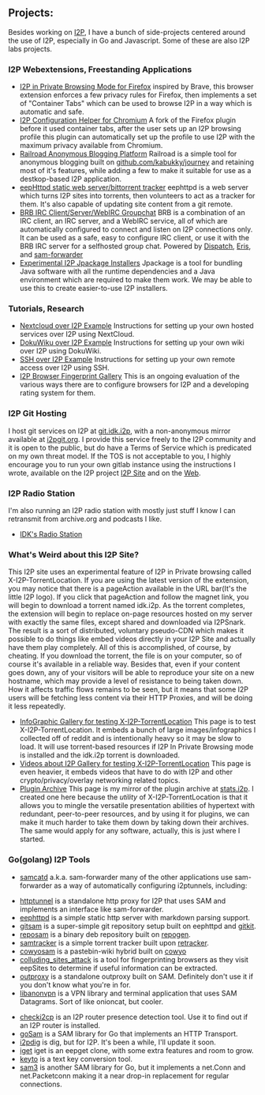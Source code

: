 Projects:
---------

Besides working on [I2P](https://geti2p.net/), I have a bunch of side-projects
centered around the use of I2P, especially in Go and Javascript. Some of these
are also I2P labs projects.

### I2P Webextensions, Freestanding Applications

 * [I2P in Private Browsing Mode for Firefox](I2P-in-Private-Browsing-Mode-Firefox/)
 inspired by Brave, this browser extension enforces a few privacy rules for
 Firefox, then implements a set of "Container Tabs" which can be used to browse
 I2P in a way which is automatic and safe.
 * [I2P Configuration Helper for Chromium](I2P-Configuration-For-Chromium/)
 A fork of the Firefox plugin before it used container tabs, after the user sets
 up an I2P browsing profile this plugin can automatically set up the profile to
 use I2P with the maximum privacy available from Chromium.
 * [Railroad Anonymous Blogging Platform](railroad/) Railroad is a simple tool
 for anonymous blogging built on [github.com/kabukky/journey](https://github.com/kabukky/journey)
 and retaining most of it's features, while adding a few to make it suitable for
 use as a destkop-based I2P application.
 * [eepHttpd static web server/bittorrent tracker](eephttpd/) eephttpd is a web
 server which turns I2P sites into torrents, then volunteers to act as a tracker
 for them. It's also capable of updating site content from a git remote.
 * [BRB IRC Client/Server/WebIRC Groupchat](brb) BRB is a combination of an IRC
 client, an IRC server, and a WebIRC service, all of which are automatically
 configured to connect and listen on I2P connections only. It can be used as
 a safe, easy to configure IRC client, or use it with the BRB IRC server for
 a selfhosted group chat. Powered by [Dispatch](https://github.com/khlieng/dispatch),
 [Eris](https://github.com/prologic/eris), and [sam-forwarder](https://github.com/eyedeekay/sam-forwarder.)
 * [Experimental I2P Jpackage Installers](i2p/) Jpackage is a tool for bundling
 Java software with all the runtime dependencies and a Java environment which are
 required to make them work. We may be able to use this to create easier-to-use
 I2P installers.

### Tutorials, Research

 * [Nextcloud over I2P Example](Nextcloud-over-I2P-on-Docker/) Instructions for
 setting up your own hosted services over I2P using NextCloud.
 * [DokuWiku over I2P Example](Dokuwiki-over-I2P/) Instructions for
 setting up your own wiki over I2P using DokuWiki.
 * [SSH over I2P Example](i2p-i2pd-sshsetup) Instructions for
 setting up your own remote access over I2P using SSH.
 * [I2P Browser Fingerprint Gallery](I2P-Browser-Attackability-Evaluation/)
 This is an ongoing evaluation of the various ways there are to configure
 browsers for I2P and a developing rating system for them.
 
### I2P Git Hosting

I host git services on I2P at [git.idk.i2p](http://git.idk.i2p/), with a non-anonymous
mirror available at [i2pgit.org](https://i2pgit.org). I provide this service freely to
the I2P community and it is open to the public, but do have a Terms of Service which
is predicated on my own threat model. If the TOS is not acceptable to you, I highly
encourage you to run your own gitlab instance using the instructions I wrote, available
on the I2P project [I2P Site](http://i2p-projekt.i2p/en/docs/applications/gitlab) and
on the [Web](https://geti2p.net/en/docs/applications/gitlab).

### I2P Radio Station

I'm also running an I2P radio station with mostly just stuff I know I can
retransmit from archive.org and podcasts I like.

 * [IDK's Radio Station](http://radio.idk.i2p/?i2paddresshelper=Cvr39DAydBr7gfjuDbT05aVly9VLtPKRCCA6nApP9lmySvRDHIx42BLkAz6RdEgK1xGAyj1iTsFjOb8aq0mUdMzWeZXAihzrI14EAA0EKxYchS8mxZ8by0nNoGv1dzFUKIsndKWHnXsnOLaReUNi4tC4ADP49CY-cYJYhzcRK1URu-IiabypT8CvTy6t9n3jw0uKqRmDISxSLdhRTU7d8n~t-mzgOnLKJxDe88EVrYpO17r4Xm1IWfa2ETG7ex5GBrhA6QZZPY2op9GkbzslXOmdlseuKSIZBUdhKY4XcrU-xvPc35T~kjVEWwLmHrt030eezd-sm~PTHimxh-8NnZavcaBtz8kJPWml6iaRk83Ay-GUstI8sRprtjIXi5BoJ~qw9X6SnNjrOstC7~DqXa8MkRTTtmHQm7tFGBLe3ZJV~jU4RxHloYj-1fsTytBBND3oA50~i0cct86l4Y3AjvcGiT8wQj4ETMOqnvKuhML8mpaiRJMLfzyk0WTXTbogBQAEAAcAAA==)

### What's Weird about this I2P Site?

This I2P site uses an experimental feature of I2P in Private browsing called 
X-I2P-TorrentLocation. If you are using the latest version of the extension, you
may notice that there is a pageAction available in the URL bar(It's the little I2P
logo). If you click that pageAction and follow the magnet link, you will begin to
download a torrent named idk.i2p. As the torrent completes, the extension will begin
to replace on-page resources hosted on my server with exactly the same files, except
shared and downloaded via I2PSnark. The result is a sort of distributed, voluntary
pseudo-CDN which makes it possible to do things like embed videos directly in your
I2P Site and actually have them play completely. All of this is accomplished, of
course, by cheating. If you download the torrent, the file is on your computer, so
of course it's available in a reliable way. Besides that, even if your content
goes down, any of your visitors will be able to reproduce your site on a new hostname,
which may provide a level of resistance to being taken down. How it affects traffic
flows remains to be seen, but it means that some I2P users will be fetching less
content via their HTTP Proxies, and will be doing it less repeatedly.

 * [InfoGraphic Gallery for testing X-I2P-TorrentLocation](infographics.html) This
 page is to test X-I2P-TorrentLocation. It embeds a bunch of large images/infographics
 I collected off of reddit and is intentionally heavy so it may be slow to load. It will
 use torrent-based resources if I2P In Private Browsing mode is installed and the idk.i2p
 torrent is downloaded.
 * [Videos about I2P Gallery for testing X-I2P-TorrentLocation](video.html) This page
 is even heavier, it embeds videos that have to do with I2P and other crypto/privacy/overlay
 networking related topics.
 * [Plugin Archive](plugins.html) This page is my mirror of the plugin archive at
 [stats.i2p](http://stats.i2p/i2p/plugins). I created one here because the *utility* of
 X-I2P-TorrentLocation is that it allows you to mingle the versatile presentation abilities
 of hypertext with redundant, peer-to-peer resources, and by using it for plugins, we can
 make it much harder to take them down by taking down their archives. The same would apply
 for any software, actually, this is just where I started.

### Go(golang) I2P Tools

 * [samcatd](https://github.com/eyedeekay/sam-forwarder) a.k.a. sam-forwarder
 many of the other applications use sam-forwarder as a way of automatically
 configuring i2ptunnels, including:
  - [httptunnel](https://github.com/eyedeekay/httptunnel) is a standalone http
  proxy for I2P that uses SAM and implements an interface like sam-forwarder.
  - [eephttpd](https://github.com/eyedeekay/eephttpd) is a simple static http
  server with markdown parsing support.
  - [gitsam](https://github.com/eyedeekay/gitsam) is a super-simple git
  repository setup built on eephttpd and [gitkit]().
  - [reposam](https://github.com/eyedeekay/reposam) is a binary deb repository
  built on [repogen]().
  - [samtracker](https://github.com/eyedeekay/samtracker) is a simple torrent
  tracker built upon [retracker]().
  - [cowyosam](https://github.com/eyedeekay/cowyosam) is a pastebin-wiki hybrid
  built on [cowyo]()
  - [colluding_sites_attack](https://github.com/eyedeekay/colluding_sites_attack)
  is a tool for fingerprinting browsers as they visit eepSites to determine if
  useful information can be extracted.
  - [outproxy](https://github.com/eyedeekay/outproxy) is a standalone outproxy
  built on SAM. Definitely don't use it if you don't know what you're in for.
  - [libanonvpn](https://github.com/RTradeLtd/libanonvpn) is a VPN library and
  terminal application that uses SAM Datagrams. Sort of like onioncat, but
  cooler.
 * [checki2cp](https://github.com/eyedeekay/checki2cp) is an I2P router presence
 detection tool. Use it to find out if an I2P router is installed.
 * [goSam](https://github.com/eyedeekay/goSam) is a SAM library for Go that
 implements an HTTP Transport.
 * [i2pdig](https://github.com/eyedeekay/i2pdig) is dig, but for I2P. It's been
 a while, I'll update it soon.
 * [iget](https://github.com/eyedeekay/iget) iget is an eepget clone, with some
 extra features and room to grow.
 * [keyto](https://github.com/eyedeekay/keyto) is a text key conversion tool.
 * [sam3](https://github.com/eyedeekay/sam3) is another SAM library for Go, but
 it implements a net.Conn and net.Packetconn making it a near drop-in
 replacement for regular connections.

